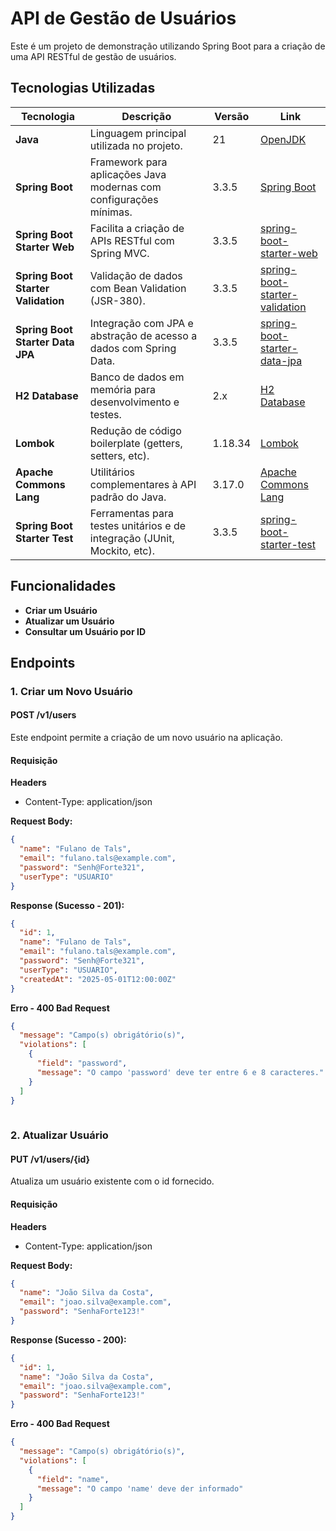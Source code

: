 # API de Gestão de Usuários

Este é um projeto de demonstração utilizando Spring Boot para a criação de uma API RESTful de gestão de usuários.

## Tecnologias Utilizadas

| **Tecnologia**                     | **Descrição**                                                                 | **Versão** | **Link**                                                                                                                           |
|------------------------------------|-------------------------------------------------------------------------------|------------|------------------------------------------------------------------------------------------------------------------------------------|
| **Java**                           | Linguagem principal utilizada no projeto.                                     | 21         | [OpenJDK](https://openjdk.org/projects/jdk/21/)                                                                                    |
| **Spring Boot**                    | Framework para aplicações Java modernas com configurações mínimas.            | 3.3.5      | [Spring Boot](https://spring.io/projects/spring-boot)                                                                              |
| **Spring Boot Starter Web**        | Facilita a criação de APIs RESTful com Spring MVC.                            | 3.3.5      | [spring-boot-starter-web](https://docs.spring.io/spring-boot/docs/current/reference/htmlsingle/#web)                               |
| **Spring Boot Starter Validation** | Validação de dados com Bean Validation (JSR-380).                             | 3.3.5      | [spring-boot-starter-validation](https://docs.spring.io/spring-boot/docs/current/reference/htmlsingle/#io.validation)              |
| **Spring Boot Starter Data JPA**   | Integração com JPA e abstração de acesso a dados com Spring Data.             | 3.3.5      | [spring-boot-starter-data-jpa](https://docs.spring.io/spring-boot/docs/current/reference/htmlsingle/#data.sql.jpa-and-spring-data) |
| **H2 Database**                    | Banco de dados em memória para desenvolvimento e testes.                      | 2.x        | [H2 Database](https://www.h2database.com/)                                                                                         |
| **Lombok**                         | Redução de código boilerplate (getters, setters, etc).                        | 1.18.34    | [Lombok](https://projectlombok.org/)                                                                                               |
| **Apache Commons Lang**            | Utilitários complementares à API padrão do Java.                              | 3.17.0     | [Apache Commons Lang](https://commons.apache.org/proper/commons-lang/)                                                             |
| **Spring Boot Starter Test**       | Ferramentas para testes unitários e de integração (JUnit, Mockito, etc).      | 3.3.5      | [spring-boot-starter-test](https://docs.spring.io/spring-boot/docs/current/reference/htmlsingle/#features.testing)                 |


## Funcionalidades

- **Criar um Usuário**
- **Atualizar um Usuário**
- **Consultar um Usuário por ID**

## Endpoints

### 1. **Criar um Novo Usuário**

#### **POST /v1/users**

Este endpoint permite a criação de um novo usuário na aplicação.

#### Requisição
**Headers**
- Content-Type: application/json

**Request Body:**
```json
{
  "name": "Fulano de Tals",
  "email": "fulano.tals@example.com",
  "password": "Senh@Forte321",
  "userType": "USUARIO"
}

```
**Response (Sucesso - 201):**
```json
{
  "id": 1,
  "name": "Fulano de Tals",
  "email": "fulano.tals@example.com",
  "password": "Senh@Forte321",
  "userType": "USUARIO",
  "createdAt": "2025-05-01T12:00:00Z"
}
```
**Erro - 400 Bad Request**
```json
{
  "message": "Campo(s) obrigátório(s)",
  "violations": [
    {
      "field": "password",
      "message": "O campo 'password' deve ter entre 6 e 8 caracteres."
    }
  ]
}
 
```
### 2. **Atualizar Usuário**

#### **PUT /v1/users/{id}**

Atualiza um usuário existente com o id fornecido.

#### Requisição
**Headers**
- Content-Type: application/json

**Request Body:**
```json
{
  "name": "João Silva da Costa",
  "email": "joao.silva@example.com",
  "password": "SenhaForte123!"
}
```
**Response (Sucesso - 200):**
```json
{
  "id": 1,
  "name": "João Silva da Costa",
  "email": "joao.silva@example.com",
  "password": "SenhaForte123!"
}
```

**Erro - 400 Bad Request**
```json
{
  "message": "Campo(s) obrigátório(s)",
  "violations": [
    {
      "field": "name",
      "message": "O campo 'name' deve der informado"
    }
  ]
}

